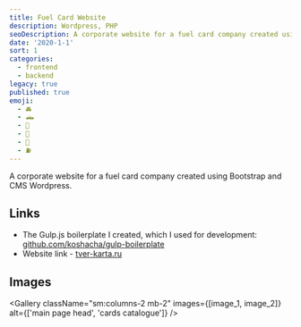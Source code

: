 ```yaml
---
title: Fuel Card Website
description: Wordpress, PHP
seoDescription: A corporate website for a fuel card company created using Bootstrap and CMS Wordpress in Ilya's Mazunin Portfolio.
date: '2020-1-1'
sort: 1
categories:
  - frontend
  - backend
legacy: true
published: true
emoji:
  - 🚘
  - 🛻
  - 🛞
  - 🚓
  - 🚛
  - ⛽
---
```


<script>
  import DeferButton from '/src/components/DeferButton.svelte';
  import Gallery from '/src/components/Gallery.svelte';
  import image_1 from '/static/images/posts/cards/card-1.jpg?format=webp';
  import image_2 from '/static/images/posts/cards/card-2.jpg?format=webp';
</script>

A corporate website for a fuel card company created using Bootstrap and CMS Wordpress.

## Links

- The Gulp.js boilerplate I created, which I used for development: [github.com/koshacha/gulp-boilerplate](https://github.com/koshacha/gulp-boilerplate)
- Website link - <DeferButton><a href="https://tver-karta.ru/" rel="noreferrer">tver-karta.ru</a></DeferButton>

## Images

<Gallery
className="sm:columns-2 mb-2"
images={[image_1, image_2]}
alt={['main page head', 'cards catalogue']}
/>
